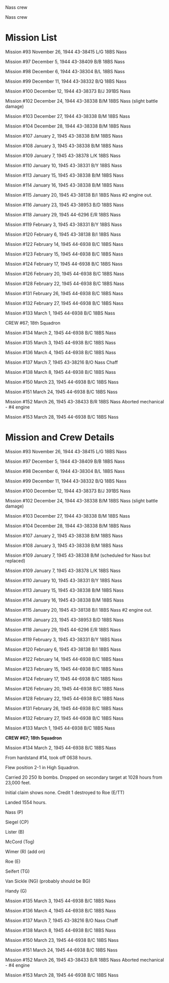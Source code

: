 





Nass crew






 




Nass crew

# Mission List

Mission #93 November 26, 1944 43-38415 L/G 18BS Nass

Mission #97 December 5, 1944 43-38409 B/B 18BS Nass

Mission #98 December 6, 1944 43-38304 B/L 18BS Nass

Mission #99 December 11, 1944 43-38332 B/Q 18BS Nass

Mission #100 December 12, 1944 43-38373 B/J 391BS Nass

Mission #102 December 24, 1944 43-38338 B/M 18BS Nass
(slight battle damage)

Mission #103 December 27, 1944 43-38338 B/M 18BS Nass

Mission #104 December 28, 1944 43-38338 B/M 18BS Nass

Mission #107 January 2, 1945 43-38338 B/M 18BS Nass

Mission #108 January 3, 1945 43-38338 B/M 18BS Nass

Mission #109 January 7, 1945 43-38378 L/K 18BS Nass

Mission #110 January 10, 1945 43-38331 B/Y 18BS Nass

Mission #113 January 15, 1945 43-38338 B/M 18BS Nass

Mission #114 January 16, 1945 43-38338 B/M 18BS Nass

Mission #115 January 20, 1945 43-38138 B/I 18BS
Nass
#2 engine out.

Mission #116 January 23, 1945 43-38953 B/D 18BS Nass

Mission #118 January 29, 1945 44-6296 E/R 18BS Nass

Mission #119 February 3, 1945 43-38331 B/Y 18BS Nass

Mission #120 February 6, 1945 43-38138 B/I 18BS Nass

Mission #122 February 14, 1945 44-6938 B/C 18BS Nass

Mission #123 February 15, 1945 44-6938 B/C 18BS Nass

Mission #124 February 17, 1945 44-6938 B/C 18BS Nass

Mission #126 February 20, 1945 44-6938 B/C 18BS Nass

Mission #128 February 22, 1945 44-6938 B/C 18BS Nass

Mission #131 February 26, 1945 44-6938 B/C 18BS Nass

Mission #132 February 27, 1945 44-6938 B/C 18BS Nass

Mission #133 March 1, 1945 44-6938 B/C 18BS Nass

CREW #67; 18th Squadron

Mission #134 March 2, 1945 44-6938 B/C 18BS
Nass

Mission #135 March 3, 1945 44-6938 B/C 18BS Nass

Mission #136 March 4, 1945 44-6938 B/C 18BS Nass

Mission #137 March 7, 1945 43-38216 B/O
Nass Chaff

Mission #138 March 8, 1945 44-6938 B/C 18BS Nass

Mission #150 March 23, 1945 44-6938 B/C 18BS Nass

Mission #151 March 24, 1945 44-6938 B/C 18BS Nass

Mission #152 March 26, 1945 43-38433 B/R 18BS
Nass
Aborted mechanical \- #4 engine

Mission #153 March 28, 1945 44-6938 B/C 18BS Nass

# Mission and Crew Details

Mission #93 November 26, 1944 43-38415 L/G 18BS Nass

Mission #97 December 5, 1944 43-38409 B/B 18BS Nass

Mission #98 December 6, 1944 43-38304 B/L 18BS Nass

Mission #99 December 11, 1944 43-38332 B/Q 18BS Nass

Mission #100 December 12, 1944 43-38373 B/J 391BS Nass

Mission #102 December 24, 1944 43-38338 B/M 18BS Nass
(slight battle damage)

Mission #103 December 27, 1944 43-38338 B/M 18BS Nass

Mission #104 December 28, 1944 43-38338 B/M 18BS Nass

Mission #107 January 2, 1945 43-38338 B/M 18BS Nass

Mission #108 January 3, 1945 43-38338 B/M 18BS Nass

Mission #109 January 7, 1945 43-38338 B/M (scheduled for
Nass but replaced)

Mission #109 January 7, 1945 43-38378 L/K 18BS Nass

Mission #110 January 10, 1945 43-38331 B/Y 18BS Nass

Mission #113 January 15, 1945 43-38338 B/M 18BS Nass

Mission #114 January 16, 1945 43-38338 B/M 18BS Nass

Mission #115 January 20, 1945 43-38138 B/I 18BS
Nass
#2 engine out.

Mission #116 January 23, 1945 43-38953 B/D 18BS Nass

Mission #118 January 29, 1945 44-6296 E/R 18BS Nass

Mission #119 February 3, 1945 43-38331 B/Y 18BS Nass

Mission #120 February 6, 1945 43-38138 B/I 18BS Nass

Mission #122 February 14, 1945 44-6938 B/C 18BS Nass

Mission #123 February 15, 1945 44-6938 B/C 18BS Nass

Mission #124 February 17, 1945 44-6938 B/C 18BS Nass

Mission #126 February 20, 1945 44-6938 B/C 18BS Nass

Mission #128 February 22, 1945 44-6938 B/C 18BS Nass

Mission #131 February 26, 1945 44-6938 B/C 18BS Nass

Mission #132 February 27, 1945 44-6938 B/C 18BS Nass

Mission #133 March 1, 1945 44-6938 B/C 18BS Nass

**CREW #67; 18th Squadron**

Mission #134 March 2, 1945 44-6938 B/C 18BS
Nass

From hardstand #14, took off 0638 hours.

Flew position 2-1 in High Squadron.

Carried 20 250 lb bombs. Dropped on secondary target at 1028
hours from 23,000 feet.

Initial claim shows none. Credit 1 destroyed to Roe (E/TT)

Landed 1554 hours.

Nass (P)

Siegel (CP)

Lister (B)

McCord (Tog)

Wimer (R) (add on)

Roe (E)

Seifert (TG)

Van Sickle (NG) (probably should be BG)

Handy (G)

Mission #135 March 3, 1945 44-6938 B/C 18BS Nass

Mission #136 March 4, 1945 44-6938 B/C 18BS Nass

Mission #137 March 7, 1945 43-38216 B/O
Nass Chaff

Mission #138 March 8, 1945 44-6938 B/C 18BS Nass

Mission #150 March 23, 1945 44-6938 B/C 18BS Nass

Mission #151 March 24, 1945 44-6938 B/C 18BS Nass

Mission #152 March 26, 1945 43-38433 B/R 18BS
Nass
Aborted mechanical \- #4 engine

Mission #153 March 28, 1945 44-6938 B/C 18BS Nass




